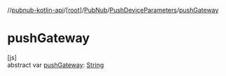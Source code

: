 //[pubnub-kotlin-api](../../../../index.md)/[[root]](../../index.md)/[PubNub](../index.md)/[PushDeviceParameters](index.md)/[pushGateway](push-gateway.md)

# pushGateway

[js]\
abstract var [pushGateway](push-gateway.md): [String](https://kotlinlang.org/api/latest/jvm/stdlib/kotlin-stdlib/kotlin/-string/index.html)
